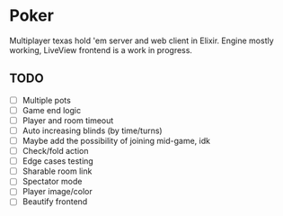 # Poker

Multiplayer texas hold 'em server and web client in Elixir. Engine mostly working, LiveView frontend is a work in progress.

## TODO

- [ ] Multiple pots
- [ ] Game end logic
- [ ] Player and room timeout
- [ ] Auto increasing blinds (by time/turns)
- [ ] Maybe add the possibility of joining mid-game, idk
- [ ] Check/fold action
- [ ] Edge cases testing
- [ ] Sharable room link
- [ ] Spectator mode
- [ ] Player image/color
- [ ] Beautify frontend
